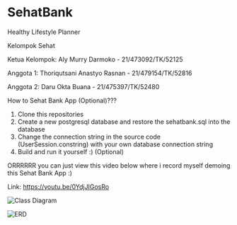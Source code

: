 # SehatBank
Healthy Lifestyle Planner

Kelompok Sehat

Ketua Kelompok: Aly Murry Darmoko - 21/473092/TK/52125

Anggota 1: Thoriqutsani Anastyo Rasnan - 21/479154/TK/52816

Anggota 2: Daru Okta Buana - 21/475397/TK/52480

How to Sehat Bank App (Optional)???
1. Clone this repositories
2. Create a new postgresql database and restore the sehatbank.sql into the database
3. Change the connection string in the source code (UserSession.constring) with your own database connection string 
4. Build and run it yourself :) (Optional)

ORRRRRR you can just view this video below where i record myself demoing this Sehat Bank App :)

Link: https://youtu.be/0YdjJIGosRo

![Class Diagram](https://i.imgur.com/ZK8faos.jpg)

![ERD](https://i.imgur.com/QMqUiSE.png)
